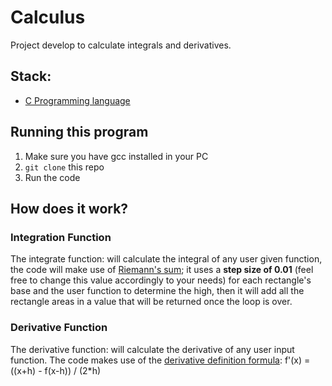 # Calculus
Project develop to calculate integrals and derivatives. 

## Stack:
* [C Programming language](https://devdocs.io/c/)

## Running this program
1. Make sure you have gcc installed in your PC
2. `git clone` this repo
3. Run the code

## How does it work?

### Integration Function
The integrate function: will calculate the integral of any user given function,
the code will make use of [Riemann's sum](https://en.wikipedia.org/wiki/Riemann_sum); it uses a **step size of 0.01** (feel free to change this value accordingly to your needs) for each
rectangle's base and the user function to determine the high, then it will add all the
rectangle areas in a value that will be returned once the loop is over.

### Derivative Function
The derivative function: will calculate the derivative of any user input function.
The code makes use of the [derivative definition formula](https://en.wikipedia.org/wiki/Derivative#Definition): f'(x) = ((x+h) - f(x-h)) / (2*h)

